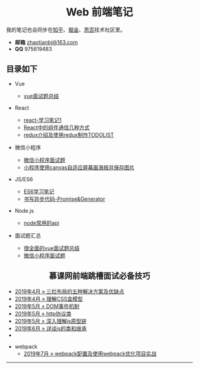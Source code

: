 <h1 align="center">Web 前端笔记</h1>
  
我的笔记也会同步在[知乎](https://www.zhihu.com/people/zhao-tian-24-34/activities)、[掘金](https://juejin.im/user/5c2319a9f265da61117a578f)、[思否](https://segmentfault.com/u/tiantudou)技术社区里。

- **邮箱** zhaotianbj@163.com
- **QQ** 975619483
## 目录如下
- Vue
  * [vue面试题总结](vue/vue面试题总结.md)
- React
  * [react-学习笔记1](react/react-学习笔记1.md)
  * [React中的组件通信几种方式](react/React中的组件通信几种方式.md)
  * [redux介绍及使用redux制作TODOLIST](react/redux介绍及使用redux制作TODOLIST.md)
- 微信小程序
  * [微信小程序面试题](weichat/微信小程序面试题.md)
  * [小程序使用canvas自适应屏幕画海报并保存图片](weichat/小程序使用canvas自适应屏幕画海报并保存图片.md)
- JS/ES6
  * [ES6学习笔记](js/ES6学习笔记.md)
  * [书写异步代码-Promise&Generator](js/promise&generator.md)

- Node.js
  * [node常用的api](node/node常用的api.md)

- 面试题汇总
  * [很全面的vue面试题总结](vue/vue面试题总结.md)
  * [微信小程序面试题](weichat/微信小程序面试题.md)

<h2 align="center">慕课网前端跳槽面试必备技巧</h2>


* [2019年4月 » 三栏布局的五种解决方案及优缺点](interview/muke/三栏布局的五种解决方案及优缺点.md)
* [2019年4月 » 理解CSS盒模型](interview/muke/理解CSS盒模型.md)
* [2019年5月 » DOM事件机制](interview/muke/DOM事件机制.md)
* [2019年5月 » http协议类](interview/muke/http协议类.md)
* [2019年5月 » 深入理解js原型链](interview/muke/深入理解js原型链.md)
* [2019年6月 » 详谈js的类和继承](interview/muke/详谈js的类和继承.md)
* 



- webpack
  * [2019年7月 » webpack配置及使用webpack优化项目实战](webpack/webpack配置及使用webpack优化项目实战.md)


---